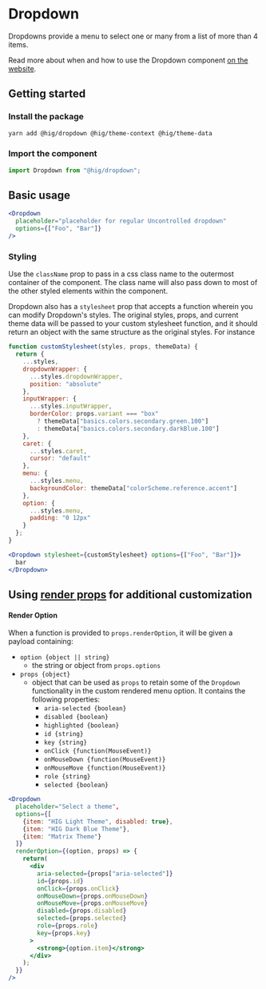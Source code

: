# Dropdown

Dropdowns provide a menu to select one or many from a list of more than 4 items.

Read more about when and how to use the Dropdown component [on the website](https://hig.autodesk.com/web/components/form-elements).

## Getting started

### Install the package

```bash
yarn add @hig/dropdown @hig/theme-context @hig/theme-data
```

### Import the component

```js
import Dropdown from "@hig/dropdown";
```

## Basic usage

```jsx
<Dropdown
  placeholder="placeholder for regular Uncontrolled dropdown"
  options={["Foo", "Bar"]}
/>
```

### Styling

Use the `className` prop to pass in a css class name to the outermost container of the component. The class name will also pass down to most of the other styled elements within the component.

Dropdown also has a `stylesheet` prop that accepts a function wherein you can modify Dropdown's styles. The original styles, props, and current theme data will be passed to your custom stylesheet function, and it should return an object with the same structure as the original styles. For instance

```jsx
function customStylesheet(styles, props, themeData) {
  return {
    ...styles,
    dropdownWrapper: {
      ...styles.dropdownWrapper,
      position: "absolute"
    },
    inputWrapper: {
      ...styles.inputWrapper,
      borderColor: props.variant === "box"
        ? themeData["basics.colors.secondary.green.100"]
        : themeData["basics.colors.secondary.darkBlue.100"]
    },
    caret: {
      ...styles.caret,
      cursor: "default"
    },
    menu: {
      ...styles.menu,
      backgroundColor: themeData["colorScheme.reference.accent"]
    },
    option: {
      ...styles.menu,
      padding: "0 12px"
    }
  };
}

<Dropdown stylesheet={customStylesheet} options={["Foo", "Bar"]}>
  bar
</Dropdown>
```

## Using [render props][] for additional customization

[render props]: https://reactjs.org/docs/render-props.html

#### Render Option

When a function is provided to `props.renderOption`, it will be given a payload containing:

* `option {object || string}`
    - the string or object from `props.options`
* `props {object}`
    - object that can be used as `props` to retain some of the `Dropdown` functionality in the custom rendered menu option. It contains the following properties:
      - `aria-selected {boolean}` 
      - `disabled {boolean}`
      - `highlighted {boolean}`
      - `id {string}`
      - `key {string}` 
      - `onClick {function(MouseEvent)}`
      - `onMouseDown {function(MouseEvent)}`
      - `onMouseMove {function(MouseEvent)}`
      - `role {string}`
      - `selected {boolean}`

```jsx
<Dropdown
  placeholder="Select a theme",
  options={[
    {item: "HIG Light Theme", disabled: true}, 
    {item: "HIG Dark Blue Theme"}, 
    {item: "Matrix Theme"}
  ]}
  renderOption={(option, props) => {
    return(
      <div
        aria-selected={props["aria-selected"]}
        id={props.id}
        onClick={props.onClick}
        onMouseDown={props.onMouseDown}
        onMouseMove={props.onMouseMove}
        disabled={props.disabled}
        selected={props.selected}
        role={props.role}
        key={props.key}
      >
        <strong>{option.item}</strong>
      </div>
    );
  }}
/>
```
